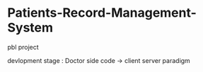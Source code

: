 # Patients-Record-Management-System
pbl project


devlopment stage : Doctor side code -> client server paradigm
